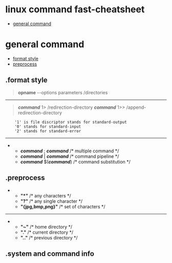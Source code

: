 # linux command fast-cheatsheet
- [general command](#general-command "goto general-command")
# general command
- [format style](#format-style "goto format-style")
- [preprocess](#preprocess "goto preprocess")
## .format style

> **opname** --options parameters /directories
- - - -
> ***command*** 1> /redirection-directory
> ***command*** 1>> /append-redirection-directory
```
    '1' is file discriptor stands for standard-output
    '0' stands for standard-input
    '2' stands for standard-error
```
- - - -
-
    - ***command*** ; ***command***    /* multiple command */
    - ***command*** | ***command***    /* command pipeline */
    - ***command*** $(***command***)   /* command substitution */
## .preprocess
-
    - **"\*"**              /* any characters */
    - **"?"**               /* any single character */
    - **"{jpg,bmp,png}"**   /* set of characters */
- - - -
-
    - **"~"**               /* home directory */
    - **"."**               /* current directory */
    - **".."**              /* previous directory */
## .system and command info
